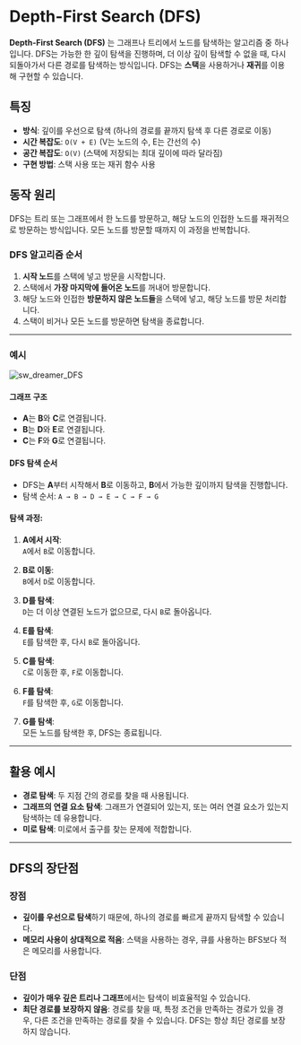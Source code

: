 # Depth-First Search (DFS)

**Depth-First Search (DFS)** 는 그래프나 트리에서 노드를 탐색하는 알고리즘 중 하나입니다. DFS는 가능한 한 깊이 탐색을 진행하며, 더 이상 깊이 탐색할 수 없을 때, 다시 되돌아가서 다른 경로를 탐색하는 방식입니다.
DFS는 **스택**을 사용하거나 **재귀**를 이용해 구현할 수 있습니다.

## 특징

- **방식**: 깊이를 우선으로 탐색 (하나의 경로를 끝까지 탐색 후 다른 경로로 이동)
- **시간 복잡도**: `O(V + E)` (V는 노드의 수, E는 간선의 수)
- **공간 복잡도**: `O(V)` (스택에 저장되는 최대 깊이에 따라 달라짐)
- **구현 방법**: 스택 사용 또는 재귀 함수 사용

## 동작 원리

DFS는 트리 또는 그래프에서 한 노드를 방문하고, 해당 노드의 인접한 노드를 재귀적으로 방문하는 방식입니다. 모든 노드를 방문할 때까지 이 과정을 반복합니다.

### DFS 알고리즘 순서

1. **시작 노드**를 스택에 넣고 방문을 시작합니다.
2. 스택에서 **가장 마지막에 들어온 노드**를 꺼내어 방문합니다.
3. 해당 노드와 인접한 **방문하지 않은 노드들**을 스택에 넣고, 해당 노드를 방문 처리합니다.
4. 스택이 비거나 모든 노드를 방문하면 탐색을 종료합니다.

---

### 예시

![sw_dreamer_DFS](https://github.com/user-attachments/assets/065b4f11-9688-432c-b35a-8e5425acbff7)

#### 그래프 구조
- **A**는 **B**와 **C**로 연결됩니다.
- **B**는 **D**와 **E**로 연결됩니다.
- **C**는 **F**와 **G**로 연결됩니다.

#### DFS 탐색 순서

- DFS는 **A**부터 시작해서 **B**로 이동하고, **B**에서 가능한 깊이까지 탐색을 진행합니다.
- 탐색 순서: `A → B → D → E → C → F → G`

#### 탐색 과정:
1. **A에서 시작**:  
   `A`에서 `B`로 이동합니다.
   
2. **B로 이동**:  
   `B`에서 `D`로 이동합니다.

3. **D를 탐색**:  
   `D`는 더 이상 연결된 노드가 없으므로, 다시 `B`로 돌아옵니다.
   
4. **E를 탐색**:  
   `E`를 탐색한 후, 다시 `B`로 돌아옵니다.
   
5. **C를 탐색**:  
   `C`로 이동한 후, `F`로 이동합니다.
   
6. **F를 탐색**:  
   `F`를 탐색한 후, `G`로 이동합니다.
   
7. **G를 탐색**:  
   모든 노드를 탐색한 후, DFS는 종료됩니다.

---

## 활용 예시

- **경로 탐색**: 두 지점 간의 경로를 찾을 때 사용됩니다.
- **그래프의 연결 요소 탐색**: 그래프가 연결되어 있는지, 또는 여러 연결 요소가 있는지 탐색하는 데 유용합니다.
- **미로 탐색**: 미로에서 출구를 찾는 문제에 적합합니다.

---

## DFS의 장단점

### 장점
- **깊이를 우선으로 탐색**하기 때문에, 하나의 경로를 빠르게 끝까지 탐색할 수 있습니다.
- **메모리 사용이 상대적으로 적음**: 스택을 사용하는 경우, 큐를 사용하는 BFS보다 적은 메모리를 사용합니다.

### 단점
- **깊이가 매우 깊은 트리나 그래프**에서는 탐색이 비효율적일 수 있습니다.
- **최단 경로를 보장하지 않음**: 경로를 찾을 때, 특정 조건을 만족하는 경로가 있을 경우, 다른 조건을 만족하는 경로를 찾을 수 있습니다. DFS는 항상 최단 경로를 보장하지 않습니다.
